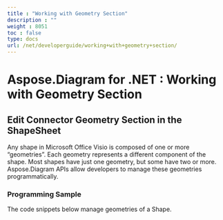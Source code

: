 ```yaml
---
title : "Working with Geometry Section" 
description : "" 
weight : 8051 
toc : false
type: docs
url: /net/developerguide/working+with+geometry+section/
---
```


# Aspose.Diagram for .NET : Working with Geometry Section


## Edit Connector Geometry Section in the ShapeSheet

Any shape in Microsoft Office Visio is composed of one or more “geometries”. Each geometry represents a different component of the shape. Most shapes have just one geometry, but some have two or more. Aspose.Diagram APIs allow developers to manage these geometries programmatically.

### Programming Sample

The code snippets below manage geometries of a Shape.

